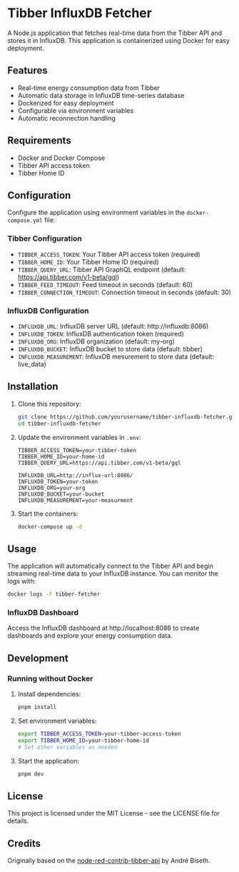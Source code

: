 # Tibber InfluxDB Fetcher

A Node.js application that fetches real-time data from the Tibber API and stores it in InfluxDB. This application is containerized using Docker for easy deployment.

## Features

- Real-time energy consumption data from Tibber
- Automatic data storage in InfluxDB time-series database
- Dockerized for easy deployment
- Configurable via environment variables
- Automatic reconnection handling

## Requirements

- Docker and Docker Compose
- Tibber API access token
- Tibber Home ID

## Configuration

Configure the application using environment variables in the `docker-compose.yml` file:

### Tibber Configuration

- `TIBBER_ACCESS_TOKEN`: Your Tibber API access token (required)
- `TIBBER_HOME_ID`: Your Tibber Home ID (required)
- `TIBBER_QUERY_URL`: Tibber API GraphQL endpoint (default: https://api.tibber.com/v1-beta/gql)
- `TIBBER_FEED_TIMEOUT`: Feed timeout in seconds (default: 60)
- `TIBBER_CONNECTION_TIMEOUT`: Connection timeout in seconds (default: 30)

### InfluxDB Configuration

- `INFLUXDB_URL`: InfluxDB server URL (default: http://influxdb:8086)
- `INFLUXDB_TOKEN`: InfluxDB authentication token (required)
- `INFLUXDB_ORG`: InfluxDB organization (default: my-org)
- `INFLUXDB_BUCKET`: InfluxDB bucket to store data (default: tibber)
- `INFLUXDB_MEASUREMENT`: InfluxDB mesurement to store data (default: live_data)

## Installation

1. Clone this repository:
   ```bash
   git clone https://github.com/yourusername/tibber-influxdb-fetcher.git
   cd tibber-influxdb-fetcher
   ```

2. Update the environment variables in `.env`:
   ```
   TIBBER_ACCESS_TOKEN=your-tibber-token
   TIBBER_HOME_ID=your-home-id
   TIBBER_QUERY_URL=https://api.tibber.com/v1-beta/gql
   
   INFLUXDB_URL=http://influx-url:8086/
   INFLUXDB_TOKEN=your-token
   INFLUXDB_ORG=your-org
   INFLUXDB_BUCKET=your-bucket
   INFLUXDB_MEASUREMENT=your-measurment
   ```

3. Start the containers:
   ```bash
   docker-compose up -d
   ```

## Usage

The application will automatically connect to the Tibber API and begin streaming real-time data to your InfluxDB instance. You can monitor the logs with:

```bash
docker logs -f tibber-fetcher
```

### InfluxDB Dashboard

Access the InfluxDB dashboard at http://localhost:8086 to create dashboards and explore your energy consumption data.

## Development

### Running without Docker

1. Install dependencies:
   ```bash
   pnpm install
   ```

2. Set environment variables:
   ```bash
   export TIBBER_ACCESS_TOKEN=your-tibber-access-token
   export TIBBER_HOME_ID=your-tibber-home-id
   # Set other variables as needed
   ```

3. Start the application:
   ```bash
   pnpm dev
   ```

## License

This project is licensed under the MIT License - see the LICENSE file for details.

## Credits

Originally based on the [node-red-contrib-tibber-api](https://github.com/bisand/node-red-contrib-tibber-api) by André Biseth.